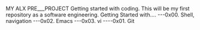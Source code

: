 MY ALX PRE___PROJECT 
Getting started with coding. This will be my first repository as a software engineering.
Getting Started with....
---0x00. Shell, navigation
 ---0x02. Emacs
  ---0x03. vi
   ----0x01. Git

